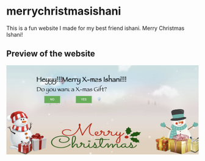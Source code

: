 # merrychristmasishani

This is a fun website I made for my best friend ishani. Merry Christmas Ishani!

## Preview of the website
![preview](preview.png)

